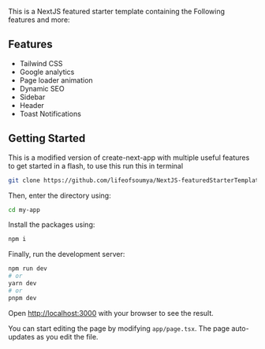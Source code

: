 This is a NextJS featured starter template containing the Following features and more:
## Features

- Tailwind CSS
- Google analytics
- Page loader animation
- Dynamic SEO
- Sidebar
- Header
- Toast Notifications


## Getting Started

This is a modified version of create-next-app with multiple useful features to get started in a flash, to use this run this in terminal

```bash
git clone https://github.com/lifeofsoumya/NextJS-featuredStarterTemplate.git my-app
```

Then, enter the directory using:
```bash
cd my-app
```

Install the packages using:
```bash
npm i
```

Finally, run the development server:

```bash
npm run dev
# or
yarn dev
# or
pnpm dev
```

Open [http://localhost:3000](http://localhost:3000) with your browser to see the result.

You can start editing the page by modifying `app/page.tsx`. The page auto-updates as you edit the file.
